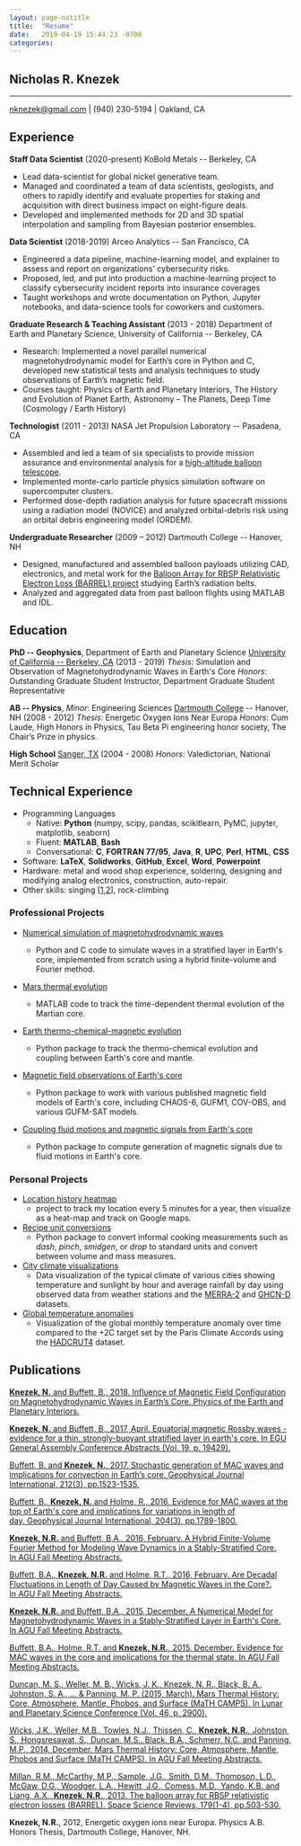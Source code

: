 ```yaml
---
layout: page-notitle
title:  "Resume"
date:   2019-04-19 15:44:23 -0700
categories:
---
```


## Nicholas R. Knezek

---------
[nknezek@gmail.com](mailto:nknezek@gmail.com) | (940) 230-5194 | Oakland, CA


## Experience

**Staff Data Scientist** (2020-present)
KoBold Metals -- Berkeley, CA
* Lead data-scientist for global nickel generative team.
* Managed and coordinated a team of data scientists, geologists, and others to rapidly identify and evaluate properties for staking and acquisition with direct business impact on eight-figure deals.
* Developed and implemented methods for 2D and 3D spatial interpolation and sampling from Bayesian posterior ensembles.

**Data Scientist** (2018-2019)
Arceo Analytics -- San Francisco, CA
* Engineered a data pipeline, machine-learning model, and explainer to assess and report on organizations’ cybersecurity risks.
* Proposed, led, and put into production a machine-learning project to classify cybersecurity incident reports into insurance coverages
* Taught workshops and wrote documentation on Python, Jupyter notebooks, and data-science tools for coworkers and customers.

**Graduate Research & Teaching Assistant** (2013 - 2018)
Department of Earth and Planetary Science, University of California -- Berkeley, CA
* Research: Implemented a novel parallel numerical magnetohydrodynamic model for Earth’s core in Python and C, developed new statistical tests and analysis techniques to study observations of Earth’s magnetic field.
* Courses taught: Physics of Earth and Planetary Interiors, The History and Evolution of Planet Earth, Astronomy – The Planets, Deep Time (Cosmology / Earth History)

**Technologist** (2011 - 2013)
NASA Jet Propulsion Laboratory -- Pasadena, CA
* Assembled and led a team of six specialists to provide mission assurance and environmental analysis for a [high-altitude balloon telescope](https://www-robotics.jpl.nasa.gov/tasks/showTask.cfm?FuseAction=ShowTask&TaskID=243&tdaID=100050).
* Implemented monte-carlo particle physics simulation software on supercomputer clusters.
* Performed dose-depth radiation analysis for future spacecraft missions using a radiation model (NOVICE) and analyzed orbital-debris risk using an orbital debris engineering model (ORDEM).

**Undergraduate Researcher** (2009 – 2012)
Dartmouth College -- Hanover, NH
* Designed, manufactured and assembled balloon payloads utilizing CAD, electronics, and metal work for the [Balloon Array for RBSP Relativistic Electron Loss (BARREL) project](https://link.springer.com/article/10.1007/s11214-013-9971-z) studying Earth’s radiation belts.
* Analyzed and aggregated data from past balloon flights using MATLAB and IDL.

## Education

**PhD -- Geophysics**, Department of Earth and Planetary Science
[University of California -- Berkeley, CA](https://www.berkeley.edu) (2013 - 2019)
*Thesis*: Simulation and Observation of Magnetohydrodynamic Waves in Earth's Core
*Honors*: Outstanding Graduate Student Instructor, Department Graduate Student Representative

**AB -- Physics**, *Minor*: Engineering Sciences
[Dartmouth College](http://home.dartmouth.edu) -- Hanover, NH (2008 - 2012)
*Thesis*: Energetic Oxygen Ions Near Europa
*Honors*: Cum Laude, High Honors in Physics, Tau Beta Pi engineering honor society, The Chair’s Prize in physics.

**High School**
[Sanger, TX](https://www.sangerisd.net) (2004 - 2008)
*Honors*: Valedictorian, National Merit Scholar


## Technical Experience

* Programming Languages
  - Native: **Python** (numpy, scipy, pandas, scikitlearn, PyMC, jupyter, matplotlib, seaborn)
  - Fluent: **MATLAB**, **Bash**
  - Conversational: **C**, **FORTRAN 77/95**, **Java**, **R**, **UPC**, **Perl**, **HTML**, **CSS**
* Software: **LaTeX**, **Solidworks**, **GitHub**, **Excel**, **Word**, **Powerpoint**
* Hardware: metal and wood shop experience, soldering, designing and modifying analog electronics, construction, auto-repair.
* Other skills: singing [[1](https://perfectfifth.berkeley.edu),[2](https://www.dartmouth.edu/~xado/)], rock-climbing

### Professional Projects
* [Numerical simulation of magnetohydrodynamic waves]()
  - Python and C code to simulate waves in a stratified layer in Earth's core, implemented from scratch using a hybrid finite-volume and Fourier method.

* [Mars thermal evolution](https://github.com/nknezek/MaTH_CAMPS)
  - MATLAB code to track the time-dependent thermal evolution of the Martian core.

* [Earth thermo-chemical-magnetic evolution](https://github.com/nknezek/MgSi-Exsolution)
  - Python package to track the thermo-chemical evolution and coupling between Earth's core and mantle.

* [Magnetic field observations of Earth's core](https://github.com/nknezek/coremagmodels)
  - Python package to work with various published magnetic field models of Earth's core, including CHAOS-6, GUFM1, COV-OBS, and various GUFM-SAT models.

* [Coupling fluid motions and magnetic signals from Earth's core](https://github.com/nknezek/coreflows)
  - Python package to compute generation of magnetic signals due to fluid motions in Earth's core.

### Personal Projects
* [Location history heatmap](https://github.com/nknezek/location_history_heatmap)
  - project to track my location every 5 minutes for a year, then visualize as a heat-map and track on Google maps.
* [Recipe unit conversions](https://github.com/nknezek/recipe-units)
  - Python package to convert informal cooking measurements such as *dash*, *pinch*, *smidgen*, or *drop* to standard units and convert between volume and mass measures.
* [City climate visualizations](https://github.com/nknezek/climatecharts)
  - Data visualization of the typical climate of various cities showing temperature and sunlight by hour and average rainfall by day using observed data from weather stations and the [MERRA-2](https://gmao.gsfc.nasa.gov/reanalysis/MERRA-2/) and [GHCN-D](https://www.ncdc.noaa.gov/data-access/land-based-station-data/land-based-datasets/global-historical-climatology-network-ghcn) datasets.
* [Global temperature anomalies](https://github.com/nknezek/temperature_anomaly)
  - Visualization of the global monthly temperature anomaly over time compared to the +2C target set by the Paris Climate Accords using the [HADCRUT4](https://www.metoffice.gov.uk/hadobs/hadcrut4/) dataset.

## Publications
<div class="publications">
<p><a href="https://www.sciencedirect.com/science/article/pii/S0031920117302613"><b>Knezek, N.</b> and Buffett, B., 2018. Influence of Magnetic Field Configuration on Magnetohydrodynamic Waves in Earth’s Core. Physics of the Earth and Planetary Interiors.</a></p>
<p><a href="http://adsabs.harvard.edu/abs/2017EGUGA..1919429K"><b>Knezek, N.</b> and Buffett, B., 2017, April. Equatorial magnetic Rossby waves - evidence for a thin, strongly-buoyant stratified layer in earth's core. In EGU General Assembly Conference Abstracts (Vol. 19, p. 19429).</a></p>
<p><a href="https://academic.oup.com/gji/article/212/3/1523/4628047">Buffett, B. and <b>Knezek, N.</b>, 2017. Stochastic generation of MAC waves and implications for convection in Earth’s core. Geophysical Journal International, 212(3), pp.1523-1535.</a></p>
<p><a href="https://academic.oup.com/gji/article/204/3/1789/682165">Buffett, B., <b>Knezek, N.</b> and Holme, R., 2016. Evidence for MAC waves at the top of Earth's core and implications for variations in length of day. Geophysical Journal International, 204(3), pp.1789-1800.</a></p>
<p><a href="http://adsabs.harvard.edu/abs/2016AGUFMDI43A2665K"><b>Knezek, N.R.</b> and Buffett, B.A., 2016, February. A Hybrid Finite-Volume Fourier Method for Modeling Wave Dynamics in a Stably-Stratified Core. In AGU Fall Meeting Abstracts.</a></p>
<p><a href="http://adsabs.harvard.edu/abs/2016AGUFM.G51C..07B">Buffett, B.A., <b>Knezek, N.R.</b> and Holme, R.T., 2016, February. Are Decadal Fluctuations in Length of Day Caused by Magnetic Waves in the Core?. In AGU Fall Meeting Abstracts.</a></p>
<p><a href="http://adsabs.harvard.edu/abs/2015AGUFM.P41A2037K"><b>Knezek, N.R.</b> and Buffett, B.A., 2015, December. A Numerical Model for Magnetohydrodynamic Waves in a Stably-Stratified Layer in Earth's Core. In AGU Fall Meeting Abstracts.</a></p>
<p><a href="http://adsabs.harvard.edu/abs/2015AGUFMDI33A2617B">Buffett, B.A., Holme, R.T. and <b>Knezek, N.R.</b>, 2015, December. Evidence for MAC waves in the core and implications for the thermal state. In AGU Fall Meeting Abstracts.</a></p>
<p><a href="http://adsabs.harvard.edu/abs/2015LPI....46.2900D">Duncan, M. S., Weller, M. B., Wicks, J. K., Knezek, N. R., Black, B. A., Johnston, S. A., ... & Panning, M. P. (2015, March). Mars Thermal History: Core, Atmosphere, Mantle, Phobos, and Surface (MaTH CAMPS). In Lunar and Planetary Science Conference (Vol. 46, p. 2900).</a></p>
<p><a href="http://adsabs.harvard.edu/abs/2014AGUFMDI51A4351W">Wicks, J.K., Weller, M.B., Towles, N.J., Thissen, C., <b>Knezek, N.R.</b>, Johnston, S., Hongsresawat, S., Duncan, M.S., Black, B.A., Schmerr, N.C. and Panning, M.P., 2014, December. Mars Thermal History: Core, Atmosphere, Mantle, Phobos and Surface (MaTH CAMPS). In AGU Fall Meeting Abstracts.</a></p>
<p><a href="https://link.springer.com/article/10.1007/s11214-013-9971-z">Millan, R.M., McCarthy, M.P., Sample, J.G., Smith, D.M., Thompson, L.D., McGaw, D.G., Woodger, L.A., Hewitt, J.G., Comess, M.D., Yando, K.B. and Liang, A.X., <b>Knezek, N.R.</b>, 2013. The balloon array for RBSP relativistic electron losses (BARREL). Space Science Reviews, 179(1-4), pp.503-530.</a></p>
<p><b>Knezek, N.R.</b>, 2012, Energetic oxygen ions near Europa. Physics A.B. Honors Thesis, Dartmouth College, Hanover, NH.</p>
</div>
